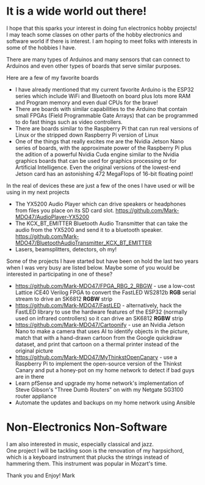 # It is a wide world out there!

I hope that this sparks your interest in doing fun electronics hobby projects! I may teach some classes on other parts of the hobby electronics and software world if there is interest. I am hoping to meet folks with interests in some of the hobbies I have.

There are many types of Arduinos and many sensors that can connect to Arduinos and even other types of boards that serve similar purposes.

Here are a few of my favorite boards
- I have already mentioned that my current favorite Arduino is the ESP32 series which include WiFi and Bluetooth on board plus lots more RAM and Program memory and even dual CPUs for the brave!
- There are boards with similar capabilities to the Arduino that contain small FPGAs (Field Programmable Gate Arrays) that can be programmed to do fast things such as video controllers.
- There are boards similar to the Raspberry Pi that can run real versions of Linux or the stripped down Raspberry Pi version of Linux
- One of the things that really excites me are the Nvidia Jetson Nano series of boards, with the approximate power of the Raspberry Pi plus the adition of a powerful Nvidia Cuda engine similar to the Nvidia graphics boards that can be used for graphics processing or for Artificial Intelligence. Even the original versions of the lowest-end Jetson card has an astonishing 472 MegaFlops of 16-bit floating point!

In the real of devices these are just a few of the ones I have used or will be using in my next projects
- The YX5200 Audio Player which can drive speakers or headphones from files you place on its SD card slot. https://github.com/Mark-MDO47/AudioPlayer-YX5200
- The KCX_BT_EMITTER Bluetooth Audio Transmitter that can take the audio from the YX5200 and send it to a bluetooth speaker. https://github.com/Mark-MDO47/BluetoothAudioTransmitter_KCX_BT_EMITTER
- Lasers, beamsplitters, detectors, oh my!

Some of the projects I have started but have been on hold the last two years when I was very busy are listed below. Maybe some of you would be interested in participating in one of these?
- https://github.com/Mark-MDO47/FPGA_RBG_2_RBGW - use a low-cost Lattice iCE40 Verilog FPGA to convert the FastLED WS2812b **RGB** serial stream to drive an SK6812 **RGBW** strip
- https://github.com/Mark-MDO47/FastLED - alternatively, hack the FastLED library to use the hardware features of the ESP32 (normally used on infrared controllers) so it can drive an SK6812 **RGBW** strip
- https://github.com/Mark-MDO47/Cartoonify - use an Nvidia Jetson Nano to make a camera that uses AI to identify objects in the picture, match that with a hand-drawn cartoon from the Google quickdraw dataset, and print that cartoon on a thermal printer instead of the original picture
- https://github.com/Mark-MDO47/MyThinkstOpenCanary - use a Raspberry Pi to implement the open-source version of the Thinkst Canary and put a honey-pot on my home network to detect if bad guys are in there
- Learn pfSense and upgrade my home network's implementation of Steve Gibson's "Three Dumb Routers" on with my Netgate SG3100 router appliance
- Automate the updates and backups on my home network using Ansible

# Non-Electronics Non-Software
I am also interested in music, especially classical and jazz.<br>
One project I will be tackling soon is the renovation of my harpsichord, which is a keyboard instrument that plucks the strings instead of hammering them. This instrument was popular in Mozart's time.

Thank you and Enjoy!
Mark
